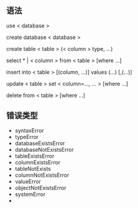 ## 语法
use < database >

create database < database >

create table < table > (< column > type, ...)

select * | < column > from < table > [where ...]

insert into < table >  [(column, ...)] values (...) [,(...)]

update < table > set < column=..., ... > [where ...]

delete from < table > [where ...]

## 错误类型
- syntaxError
- typeError
- databaseExistsError
- databaseNotExistsError
- tableExistsError
- columnExistsError
- tableNotExists
- columnNotExistsError
- valueError
- objectNotExistsError
- systemError
- 